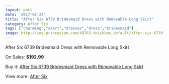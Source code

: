 ```yaml
---
layout: post
date: '2017-02-23'
title: "After Six 6739 Bridesmaid Dress with Removable Long Skirt"
category: After Six
tags: ["charming","skirt","dresses","dress","bridesmaid"]
image: http://img.princessan.com/49763-thickbox_default/after-six-6739-bridesmaid-dress-with-removable-long-skirt.jpg
---
```

After Six 6739 Bridesmaid Dress with Removable Long Skirt

On Sales: **$192.99**
<a href="https://www.princessan.com/en/after-six/22443-after-six-6739-bridesmaid-dress-with-removable-long-skirt.html"><amp-img layout="responsive" width="600" height="600" src="//img.princessan.com/49763-thickbox_default/after-six-6739-bridesmaid-dress-with-removable-long-skirt.jpg" alt="After Six 6739 Bridesmaid Dress with Removable Long Skirt 0" /></a>
<a href="https://www.princessan.com/en/after-six/22443-after-six-6739-bridesmaid-dress-with-removable-long-skirt.html"><amp-img layout="responsive" width="600" height="600" src="//img.princessan.com/49764-thickbox_default/after-six-6739-bridesmaid-dress-with-removable-long-skirt.jpg" alt="After Six 6739 Bridesmaid Dress with Removable Long Skirt 1" /></a>

Buy it: [After Six 6739 Bridesmaid Dress with Removable Long Skirt](https://www.princessan.com/en/after-six/22443-after-six-6739-bridesmaid-dress-with-removable-long-skirt.html "After Six 6739 Bridesmaid Dress with Removable Long Skirt")

View more: [After Six](https://www.princessan.com/en/189-after-six "After Six")